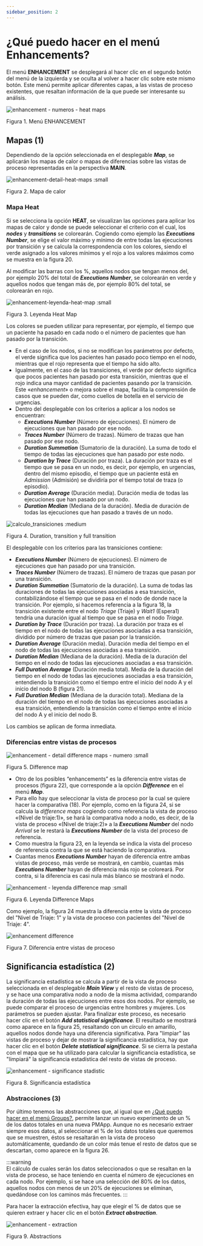 ```yaml
---
sidebar_position: 2
---
```


# ¿Qué puedo hacer en el menú Enhancements?

El menú **ENHANCEMENT** se desplegará al hacer clic en el segundo botón del menú de la izquierda y se oculta al volver a hacer clic sobre este mismo botón. Este menú permite aplicar diferentes capas, a las vistas de proceso existentes, que resaltan información de la que puede ser interesante su análisis.

![enhancement - numeros - heat maps](/img/enhancement-numeros-heat-maps.png "enhancement – numeros – heat maps")

Figura 1. Menú ENHANCEMENT

## Mapas (1)

Dependiendo de la opción seleccionada en el desplegable **_Map_**, se aplicarán los mapas de calor o mapas de diferencias sobre las vistas de proceso representadas en la perspectiva **MAIN**.

![enhancement-detail-heat-maps :small](/img/enhancement-detail-heat-maps.png "enhancement-detail-heat-maps")

Figura 2. Mapa de calor

### Mapa Heat

Si se selecciona la opción **HEAT**, se visualizan las opciones para aplicar los mapas de calor y donde se puede seleccionar el criterio con el cual, los **_nodes_** y **_transitions_** se colorearán. Cogiendo como ejemplo las **_Executions Number_**, se elige el valor máximo y mínimo de entre todas las ejecuciones por transición y se calcula la correspondencia con los colores, siendo el verde asignado a los valores mínimos y el rojo a los valores máximos como se muestra en la figura 20. 

Al modificar las barras con los %, aquellos nodos que tengan menos del, por ejemplo 20% del total de **_Executions Number_**, se colorearán en verde y aquellos nodos que tengan más de, por ejemplo 80% del total, se colorearán en rojo.

![enhancement-leyenda-heat-map  :small](/img/enhancement-leyenda-heat-map.png "enhancement-leyenda-heat-map")

Figura 3. Leyenda Heat Map

Los colores se pueden utilizar para representar, por ejemplo, el tiempo que un paciente ha pasado en cada nodo o el número de pacientes que han pasado por la transición. 
*   En el caso de los nodos, si no se modifican los parámetros por defecto, el verde significa que los pacientes han pasado poco tiempo en el nodo, mientras que el rojo representa que el tiempo ha sido alto. 
*   Igualmente, en el caso de las transiciones, el verde por defecto significa que pocos pacientes han pasado por esta transición, mientras que el rojo indica una mayor cantidad de pacientes pasando por la transición.  
    Este «_enhancement_» o mejora sobre el mapa, facilita la comprensión de casos que se pueden dar, como cuellos de botella en el servicio de urgencias. 
*   Dentro del desplegable con los criterios a aplicar a los nodos se encuentran:
    *   _**Executions Number**_ (Número de ejecuciones). El número de ejecuciones que han pasado por ese nodo.
    *   _**Traces Number**_ (Número de trazas). Número de trazas que han pasado por ese nodo. 
    *   _**Duration Summation**_ (Sumatorio de la duración). La suma de todo el tiempo de todas las ejecuciones que han pasado por este nodo.
    *   _**Duration by Trace**_ (Duración por traza). La duración por traza es el tiempo que se pasa en un nodo, es decir, por ejemplo, en urgencias, dentro del mismo episodio, el tiempo que un paciente está en _Admission_ (Admisión) se dividiría por el tiempo total de traza (o episodio).
    *   _**Duration Average**_ (Duración media). Duración media de todas las ejecuciones que han pasado por un nodo.
    *   _**Duration Median**_ (Mediana de la duración). Media de duración de todas las ejecuciones que han pasado a través de un nodo.

![calculo_transiciones :medium](/img/calculo_transiciones.png "calculo_transiciones")

Figura 4. Duration, transition y full transition

El desplegable con los criterios para las transiciones contiene:
*   _**Executions Number**_ (Número de ejecuciones). El número de ejecuciones que han pasado por una transición.
*   _**Traces Number**_ (Número de trazas). El número de trazas que pasan por una transición. 
*   _**Duration Summation**_ (Sumatorio de la duración). La suma de todas las duraciones de todas las ejecuciones asociadas a esa transición, contabilizándose el tiempo que se pasa en el nodo de donde nace la transición. Por ejemplo, si hacemos referencia a la figura 18, la transición existente entre el nodo _Triage_ (Triaje) y _Wait1_ (Espera1) tendría una duración igual al tiempo que se pasa en el nodo _Triage._
*   **_Duration by Trace_** (Duración por traza). La duración por traza es el tiempo en el nodo de todas las ejecuciones asociadas a esa transición, dividido por número de trazas que pasan por la transición.
*   _**Duration Average**_ (Duración media). Duración media del tiempo en el nodo de todas las ejecuciones asociadas a esa transición.
*   _**Duration Median**_ (Mediana de la duración). Media de la duración del tiempo en el nodo de todas las ejecuciones asociadas a esa transición.
*   _**Full Duration Average**_ (Duración media total). Media de la duración del tiempo en el nodo de todas las ejecuciones asociadas a esa transición, entendiendo la transición como el tiempo entre el inicio del nodo A y el inicio del nodo B (figura 21).
*   _**Full Duration Median**_ (Mediana de la duración total). Mediana de la duración del tiempo en el nodo de todas las ejecuciones asociadas a esa transición, entendiendo la transición como el tiempo entre el inicio del nodo A y el inicio del nodo B.

Los cambios se aplican de forma inmediata.

### Diferencias entre vistas de procesos

![enhancement - detail difference maps - numero :small](/img/enhancement-detail-difference-maps-numero.png "enhancement – detail difference maps – numero")

Figura 5. Difference map

*   Otro de los posibles “enhancements” es la diferencia entre vistas de procesos (figura 22), que corresponde a la opción **_Difference_** en el menú **_Map_**.
*   Para ello hay que seleccionar la vista de proceso por la cual se quiere hacer la comparativa (18). Por ejemplo, como en la figura 24, si se calcula la _difference maps_ cogiendo como referencia la vista de proceso «(Nivel de triaje:1)», se hará la comparativa nodo a nodo, es decir, de la vista de proceso «(Nivel de triaje:2)» a la **_Executions Number_** del nodo _Arrival_ se le restará la **_Executions Number_** de la vista del proceso de referencia.
*   Como muestra la figura 23, en la leyenda se indica la vista del proceso de referencia contra la que se está haciendo la comparativa.
*   Cuantas menos **_Executions Number_** hayan de diferencia entre ambas vistas de proceso, más verde se mostrará, en cambio, cuantas más **_Executions Number_** hayan de diferencia más rojo se coloreará. Por contra, si la diferencia es casi nula más blanco se mostrará el nodo.

![enhancement - leyenda difference map :small](/img/enhancement-leyenda-difference-map.png "enhancement – leyenda difference map")

Figura 6. Leyenda Difference Maps

Como ejemplo, la figura 24 muestra la diferencia entre la vista de proceso del "Nivel de Triaje: 1" y la vista de proceso con pacientes del "Nivel de Triaje: 4".

![enhancement difference](/img/enhancement-difference.png "enhancement difference")

Figura 7. Diferencia entre vistas de proceso

## Significancia estadística (2)

La significancia estadística se calcula a partir de la vista de proceso seleccionada en el desplegable **_Main View_** y el resto de vistas de proceso, y se hace una comparativa nodo a nodo de la misma actividad, comparando la duración de todas las ejecuciones entre esos dos nodos. Por ejemplo, se puede comparar el proceso de urgencias entre hombres y mujeres.
Los parámetros se pueden ajustar.
Para finalizar este proceso, es necesario hacer clic en el botón **_Add statistical significance_**.
El resultado se mostrará como aparece en la figura 25, resaltando con un círculo en amarillo, aquellos nodos donde haya una diferencia significativa.
Para "limpiar" las vistas de proceso y dejar de mostrar la significancia estadística, hay que hacer clic en el botón **_Delete statistical significance_**.
Si se cierra la pestaña con el mapa que se ha utilizado para calcular la significancia estadística, se "limpiará" la significancia estadística del resto de vistas de proceso.

![enhancement - significance stadistic](/img/enhancement-significance-stadistic.png "enhancement – significance stadistic")

Figura 8. Significancia estadística

### Abstracciones (3)

Por último tenemos las abstracciones que, al igual que en [¿Qué puedo hacer en el menú Groups?](./groups-menu), permite lanzar un nuevo experimento de un % de los datos totales en una nueva PMApp.
Aunque no es necesario extraer siempre esos datos, al seleccionar el % de los datos totales que queremos que se muestren, éstos se resaltarán en la vista de proceso automáticamente, quedando de un color más tenue el resto de datos que se descartan, como aparece en la figura 26.

:::warning    
El cálculo de cuales serán los datos seleccionados o que se resaltan en la vista de proceso, se hace teniendo en cuenta el número de ejecuciones en cada nodo. Por ejemplo, si se hace una selección del 80% de los datos, aquellos nodos con menos de un 20% de ejecuciones se eliminan, quedándose con los caminos más frecuentes.
:::

Para hacer la extracción efectiva, hay que elegir el % de datos que se quieren extraer y hacer clic en el botón _**Extract abstraction**_.

![enhancement - extraction](/img/enhancement-extraction.png "enhancement – extraction")

Figura 9. Abstractions